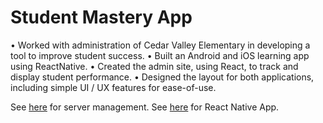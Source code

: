 # Student Mastery App
•	Worked with administration of Cedar Valley Elementary in developing a tool to improve student success.
•	Built an Android and iOS learning app using ReactNative.
•	Created the admin site, using React, to track and display student performance.
•	Designed the layout for both applications, including simple UI / UX features for ease-of-use.


See [here](https://www.github.com/jsarge11/school-app-server) for server management.
See [here](https://github.com/jsarge11/school-app-native) for React Native App.